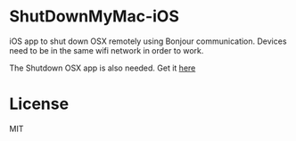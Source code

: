 # ShutDownMyMac-iOS
iOS app to shut down OSX remotely using Bonjour communication. Devices need to be in the same wifi network in order to work.

The Shutdown OSX app is also needed. Get it [here](https://github.com/brovador/ShutDownMyMac-OSX) 


# License
MIT
